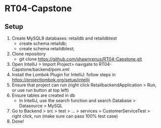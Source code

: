 # RT04-Capstone

## Setup

1. Create MySQL8 databases: retaildb and retaildbtest
   - create schema retaildb;
   - create schema retaildbtest;
2. Clone repository
   - git clone https://github.com/shawnrpnus/RT04-Capstone.git
3. Open IntelliJ > Import Project> navigate to RT04-Capstone/backend/pom.xml
4. Install the Lombok Plugin for IntelliJ: follow steps in https://projectlombok.org/setup/intellij
5. Ensure that project can run (right click RetailbackendApplication > Run, or use run button at top left)
6. Ensure tables are created in db
   - In IntelliJ, use the search function and search Database > Datasource > MySQL
7. Go to Backend > src > test > ... > services > CustomerServiceTest > right click, run (make sure can pass 100% test case)
8. Done!
